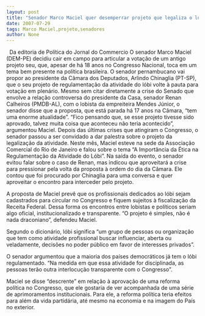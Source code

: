 ```yaml
---
layout: post
title: "Senador Marco Maciel quer desemperrar projeto que legaliza o lóbi no País "
date: 2007-07-29
tags: Marco Maciel,projeto,senadores
author: None
---
```

&nbsp;
Da editoria de Pol&iacute;tica do Jornal do Commercio
O senador Marco Maciel (DEM-PE) decidiu cair em campo para articular a vota&ccedil;&atilde;o de um antigo projeto seu, que, apesar de h&aacute; 18 anos no Congresso Nacional, toca em um tema bem presente na pol&iacute;tica brasileira. 
O senador pernambucano vai propor ao presidente da C&acirc;mara dos Deputados, Arlindo Chinaglia (PT-SP), que o seu projeto de regulamenta&ccedil;&atilde;o da atividade do l&oacute;bi volte &agrave; pauta para vota&ccedil;&atilde;o em plen&aacute;rio. 
Mesmo sem citar diretamente a crise do Senado que envolve a rela&ccedil;&atilde;o controversa do presidente da Casa, senador Renan Calheiros (PMDB-AL), com o lobista da empreiteira Mendes J&uacute;nior, o senador disse que a proposta, que est&aacute; parada h&aacute; 17 anos na C&acirc;mara, &ldquo;tem uma enorme atualidade&rdquo;. 
&ldquo;Fico pensando que, se esse projeto tivesse sido aprovado, talvez muita coisa que aconteceu n&atilde;o teria acontecido&rdquo;, argumentou Maciel. 
Depois das &uacute;ltimas crises que atingiram o Congresso, o senador passou a ser convidado a dar palestra sobre o projeto da legaliza&ccedil;&atilde;o da atividade. 
Neste m&ecirc;s, Maciel esteve na sede da Associa&ccedil;&atilde;o Comercial do Rio de Janeiro e falou sobre o tema &ldquo;A Import&acirc;ncia da &Eacute;tica na Regulamenta&ccedil;&atilde;o da Atividade do L&oacute;bi&rdquo;. 
Na sa&iacute;da do evento, o senador evitou falar sobre o caso de Renan, mas indicou que aproveitar&aacute; a crise para pressionar pela volta da proposta &agrave; ordem do dia da C&acirc;mara. 
Ele contou que foi procurado por Chinaglia para uma conversa e quer aproveitar o encontro para interceder pelo projeto. 

A proposta de Maciel prev&ecirc; que os profissionais dedicados ao l&oacute;bi sejam cadastrados para circular no Congresso e fiquem sujeitos &agrave; fiscaliza&ccedil;&atilde;o da Receita Federal. 
Dessa forma os encontros entre lobistas e pol&iacute;ticos seriam algo oficial, institucionalizado e transparente. &ldquo;O projeto &eacute; simples, n&atilde;o &eacute; nada draconiano&rdquo;, defendeu Maciel. 

Segundo o dicion&aacute;rio, l&oacute;bi significa &ldquo;um grupo de pessoas ou organiza&ccedil;&atilde;o que tem como atividade profissional buscar influenciar, aberta ou veladamente, decis&otilde;es no poder p&uacute;blico em favor de interesses privados&rdquo;. 

O senador argumentou que a maioria dos pa&iacute;ses democr&aacute;ticos j&aacute; tem o l&oacute;bi regulamentado. &ldquo;Na medida em que essa atividade for disciplinada, as pessoas ter&atilde;o outra interlocu&ccedil;&atilde;o transparente com o Congresso&rdquo;. 

Maciel se disse &ldquo;descrente&rdquo; em rela&ccedil;&atilde;o &agrave; aprova&ccedil;&atilde;o de uma reforma pol&iacute;tica no Congresso, que ele gostaria de ver acompanhada de uma s&eacute;rie de aprimoramentos institucionais. 
Para ele, a reforma pol&iacute;tica teria efeitos para al&eacute;m da vida partid&aacute;ria, at&eacute; mesmo na economia e na imagem do Pa&iacute;s no exterior.  